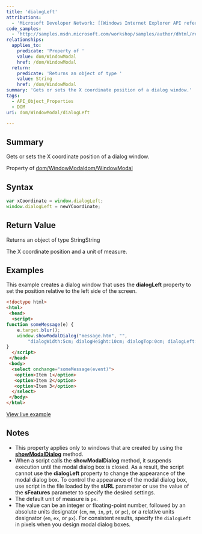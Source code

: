 ```yaml
---
title: 'dialogLeft'
attributions:
  - 'Microsoft Developer Network: [[Windows Internet Explorer API reference](http://msdn.microsoft.com/en-us/library/ie/hh828809%28v=vs.85%29.aspx) Article]'
code_samples:
  - 'http://samples.msdn.microsoft.com/workshop/samples/author/dhtml/refs/dialogLeft.htm'
relationships:
  applies_to:
    predicate: 'Property of '
    value: dom/WindowModal
    href: /dom/WindowModal
  return:
    predicate: 'Returns an object of type '
    value: String
    href: /dom/WindowModal
summary: 'Gets or sets the X coordinate position of a dialog window.'
tags:
  - API_Object_Properties
  - DOM
uri: dom/WindowModal/dialogLeft

---
```

## Summary

Gets or sets the X coordinate position of a dialog window.

Property of [dom/WindowModal](/dom/WindowModal)[dom/WindowModal](/dom/WindowModal)

## Syntax

``` js
var xCoordinate = window.dialogLeft;
window.dialogLeft = newYCoordinate;
```

## Return Value

Returns an object of type StringString

The X coordinate position and a unit of measure.

## Examples

This example creates a dialog window that uses the **dialogLeft** property to set the position relative to the left side of the screen.

``` html
<!doctype html>
<html>
 <head>
  <script>
function someMessage(e) {
    e.target.blur();
    window.showModalDialog("message.htm", "",
        "dialogWidth:5cm; dialogHeight:10cm; dialogTop:0cm; dialogLeft:0cm")
}
  </script>
 </head>
 <body>
  <select onchange="someMessage(event)">
   <option>Item 1</option>
   <option>Item 2</option>
   <option>Item 3</option>
  </select>
 </body>
</html>
```

[View live example](http://samples.msdn.microsoft.com/workshop/samples/author/dhtml/refs/dialogLeft.htm)

## Notes

-   This property applies only to windows that are created by using the [**showModalDialog**](/dom/Window/showModalDialog) method.
-   When a script calls the **showModalDialog** method, it suspends execution until the modal dialog box is closed. As a result, the script cannot use the **dialogLeft** property to change the appearance of the modal dialog box. To control the appearance of the modal dialog box, use script in the file loaded by the **sURL** parameter or use the value of the **sFeatures** parameter to specify the desired settings.
-   The default unit of measure is `px`.
-   The value can be an integer or floating-point number, followed by an absolute units designator (`cm`, `mm`, `in`, `pt`, or `pc`), or a relative units designator (`em`, `ex`, or `px`). For consistent results, specify the `dialogLeft` in pixels when you design modal dialog boxes.
